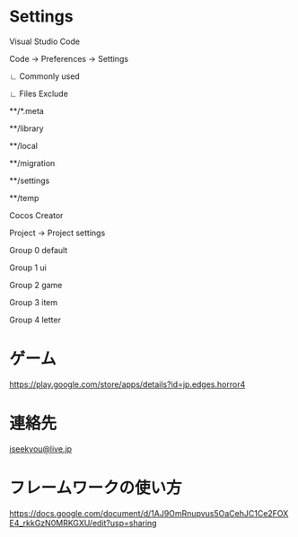 # Settings

Visual Studio Code

Code -> Preferences -> Settings

∟ Commonly used

  ∟ Files Exclude
  

**/*.meta

**/library

**/local

**/migration

**/settings

**/temp

Cocos Creator

Project -> Project settings

Group 0   default

Group 1   ui

Group 2   game

Group 3   item

Group 4   letter
# ゲーム
https://play.google.com/store/apps/details?id=jp.edges.horror4
# 連絡先
iseekyou@live.jp

# フレームワークの使い方
https://docs.google.com/document/d/1AJ9OmRnupvus5OaCehJC1Ce2FOXE4_rkkGzN0MRKGXU/edit?usp=sharing
